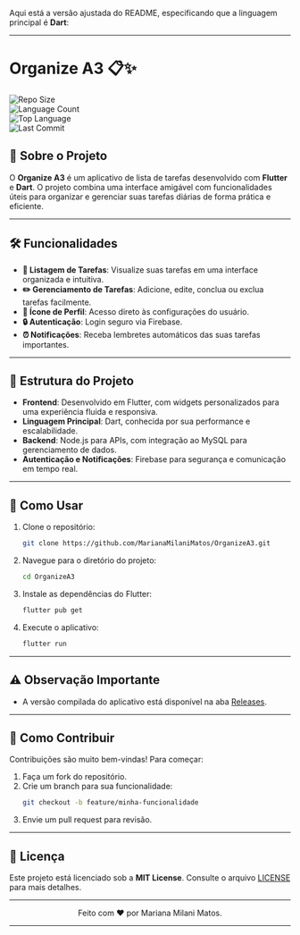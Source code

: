 Aqui está a versão ajustada do README, especificando que a linguagem principal é **Dart**:

---

# Organize A3 📋✨

![Repo Size](https://img.shields.io/github/repo-size/MarianaMilaniMatos/OrganizeA3?style=flat-square&color=blue)  
![Language Count](https://img.shields.io/github/languages/count/MarianaMilaniMatos/OrganizeA3?style=flat-square&color=green)  
![Top Language](https://img.shields.io/github/languages/top/MarianaMilaniMatos/OrganizeA3?style=flat-square&color=purple)  
![Last Commit](https://img.shields.io/github/last-commit/MarianaMilaniMatos/OrganizeA3?style=flat-square&color=orange)  

## 📖 Sobre o Projeto  
O **Organize A3** é um aplicativo de lista de tarefas desenvolvido com **Flutter** e **Dart**. O projeto combina uma interface amigável com funcionalidades úteis para organizar e gerenciar suas tarefas diárias de forma prática e eficiente.

---

## 🛠️ Funcionalidades  
- **📄 Listagem de Tarefas**: Visualize suas tarefas em uma interface organizada e intuitiva.  
- **✏️ Gerenciamento de Tarefas**: Adicione, edite, conclua ou exclua tarefas facilmente.  
- **👤 Ícone de Perfil**: Acesso direto às configurações do usuário.  
- **🔒 Autenticação**: Login seguro via Firebase.  
- **⏰ Notificações**: Receba lembretes automáticos das suas tarefas importantes.  

---

## 📂 Estrutura do Projeto  
- **Frontend**: Desenvolvido em Flutter, com widgets personalizados para uma experiência fluida e responsiva.  
- **Linguagem Principal**: Dart, conhecida por sua performance e escalabilidade.  
- **Backend**: Node.js para APIs, com integração ao MySQL para gerenciamento de dados.  
- **Autenticação e Notificações**: Firebase para segurança e comunicação em tempo real.

---

## 🚀 Como Usar  
1. Clone o repositório:  
   ```bash
   git clone https://github.com/MarianaMilaniMatos/OrganizeA3.git
   ```
2. Navegue para o diretório do projeto:  
   ```bash
   cd OrganizeA3
   ```
3. Instale as dependências do Flutter:  
   ```bash
   flutter pub get
   ```
4. Execute o aplicativo:  
   ```bash
   flutter run
   ```

---

## ⚠️ Observação Importante  
- A versão compilada do aplicativo está disponível na aba [Releases](https://github.com/MarianaMilaniMatos/OrganizeA3/releases).  

---

## 🤝 Como Contribuir  
Contribuições são muito bem-vindas! Para começar:  
1. Faça um fork do repositório.  
2. Crie um branch para sua funcionalidade:  
   ```bash
   git checkout -b feature/minha-funcionalidade
   ```
3. Envie um pull request para revisão.  

---

## 📜 Licença  
Este projeto está licenciado sob a **MIT License**. Consulte o arquivo [LICENSE](./LICENSE) para mais detalhes.  

---

<div align="center">  
Feito com ❤️ por Mariana Milani Matos.  
</div>  

--- 

